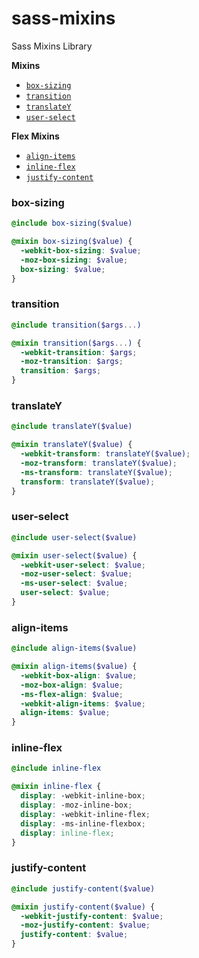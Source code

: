 # sass-mixins
Sass Mixins Library

**Mixins**

* [`box-sizing`](#box-sizing)
* [`transition`](#transition)
* [`translateY`](#translatey)
* [`user-select`](#user-select)

**Flex Mixins**

* [`align-items`](#align-items)
* [`inline-flex`](#inline-flex)
* [`justify-content`](#box-sizing)


### box-sizing
```scss
@include box-sizing($value)
```

```scss
@mixin box-sizing($value) {
  -webkit-box-sizing: $value;
  -moz-box-sizing: $value;
  box-sizing: $value;
}
```

### transition
```scss
@include transition($args...)
```

```scss
@mixin transition($args...) {
  -webkit-transition: $args;
  -moz-transition: $args;
  transition: $args;
}
```

### translateY
```scss
@include translateY($value)
```

```scss
@mixin translateY($value) {
  -webkit-transform: translateY($value);
  -moz-transform: translateY($value);
  -ms-transform: translateY($value);
  transform: translateY($value);
}
```

### user-select
```scss
@include user-select($value)
```

```scss
@mixin user-select($value) {
  -webkit-user-select: $value;
  -moz-user-select: $value;
  -ms-user-select: $value;
  user-select: $value;
}
```

### align-items
```scss
@include align-items($value)
```

```scss
@mixin align-items($value) {
  -webkit-box-align: $value;
  -moz-box-align: $value;
  -ms-flex-align: $value;
  -webkit-align-items: $value;
  align-items: $value;
}
```

### inline-flex
```scss
@include inline-flex
```

```scss
@mixin inline-flex {
  display: -webkit-inline-box;
  display: -moz-inline-box;
  display: -webkit-inline-flex;
  display: -ms-inline-flexbox;
  display: inline-flex;
}
```

### justify-content
```scss
@include justify-content($value)
```

```scss
@mixin justify-content($value) {
  -webkit-justify-content: $value;
  -moz-justify-content: $value;
  justify-content: $value;
}
```

